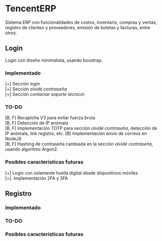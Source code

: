 # TencentERP
Sistema ERP con funcionalidades de costos, inventario, compras y ventas, registro de clientes y proveedores, emisión de boletas y facturas, entre otros.

## Login
Login con diseño minimalista, usando boostrap.

### Implementado
[+] Sección *login*\
[+] Sección *olvidé contraseña*\
[+] Sección *contactar soporte técnico*\

### TO-DO
[B, F] Recaptcha V3 para evitar fuerza bruta\
[B, F] Detección de IP anómala\
[B, F] Implementación TOTP para sección *olvidé contraseña*, detección de IP anómala, link registro, etc.
[B] Implementación envío de correos en NodeJS\
[B, F] Hashing de contraseña cambiada en la sección *olvidé contraseña*, usando algoritmo Argon2.

### Posibles características futuras
[+] Login con solamente huella digital desde dispositivos móviles\
[+]. Implementación 2FA y 3FA


## Registro

### Implementado

### TO-DO

### Posibles características futuras

